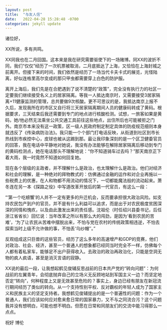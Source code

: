```yaml
---
layout: post
title:  "与友人信"
date:   2022-04-28 15:28:48 -0700
categories: jekyll update
---
```


诸位好，

XX所说，多有共鸣。

XX同我也在二月回国。这本来是我在研究需要驱使下的一场赌博。同XX的波折不同，我们“仅仅”经历了一次机票被取消，二月底抵达了上海，又恰恰在上海封城之前离开。但接下来的时间，我们依然是经历了一场当代卡夫卡式的展览，光怪陆离，好似连格里高尔变成的那只甲虫都需要穿上白色的防护服。

离开上海后，我们先是在合肥遇到了说不清楚的“政策”，完全没有执行力的社区一定要我们继续接受名义上的居家隔离。等我一人抵达南京时，又需要接受3居家隔离+11健康监测的管理，总共要做9次核酸。更不可思议的是，我抵达南京上报不久后，发现我所在的市区又自行将三天居家隔离期间人员的健康码转成了黄码。根据要求，三天结束后我还需要到专门的地点进行核酸检测。试想，一旅客如果是黄码，她/他必然无法乘坐公共交通工具前往这些地点，出住所后也可能被拒之门外。南京市本来没有这一政策，区一级人民政府制定制定具体的防疫规范细则本身就违反了《传染病防治法》。我只能一个个部门打电话反映，从街道到社区到市长热线到市疾控中心，皮球也被从这踢到那。最让我印象深刻的是一个区卫健委官员的回答，我在电话中平静地对她说，我没有办法能够在解除居家隔离后移动到专门的黄码检测点，她在电话那头不理解地说：“你不知道骑车过去吗？”那天南京正下着大雨，我一时竟然不知道如何回复她。

现在各个层级的主政者，并不理解什么是政治，也太理解什么是政治。他们对经济和社会的理解，是一种绝对的拜物教式的：仿佛通过金融的运作和对企业再施以一些税费上的优惠，在人和物都不用流动的情况下，一切都能魔法般的流动起来。萧冬连在另一本《探路之役》中写道改革开放后的第一代官员，有这么一段：

“‘第一个吃螃蟹’的人并不一定有更多的升迁机会，反而要承担很大政治风险。如支持农民包产到户的官员，并不是有什么利益可以追求，而是出于对农民极度贫困深深的同情和愧疚，以及由此激发出来的责任感。沈祖伦（时任绍兴县委书记，后任浙江省省长）回忆说：当年改革之所以有那么大的闯劲，是因为‘看到农民的苦难’，‘为了让农民从苦难中摆脱出来，不怕与党在农村的传统政策相违逆，不怕去探索当时上级不允许做的事，不怕丢‘乌纱帽’’。”

反观组成这只巨兽的这些官员，经历了这么多年的高速增产和GDP的竞赛，他们对政治、社会、经济，甚至一个普通人的想象都已经同当时完全不一样，仿佛每个人都有着私家车，能够足不出户获得收入。去政治的政治再政治化，只能是空洞无物的疯人疯语，甚至是消灭言语的寂静。

XX说的最后一段，让我想起鹤见俊辅反思战前的日本共产党的“转向问题”：为何战前的左翼青年，会彻底抛弃自己的立场义无反顾地站到军国主义一边？而坚定地否定“转向”，何种程度上又是无效甚至危险的？事实上，身边已经有朋友在新冠流行期间经历了类似的转向。从一个支持性别平权、反对霸权的年轻人成为了国家主义和民族主义的坚定支持者。我想鹤见俊辅提出的是一个普遍性的问题：作为一个普通人，我们应该如何应对愈来愈日常的国家暴力，又不与之同流合污？这个问题我并没有想明白，可能也想不明白。但愿在日常和同朋友们的交流中能习得那么一点点。

祝好
博伦
